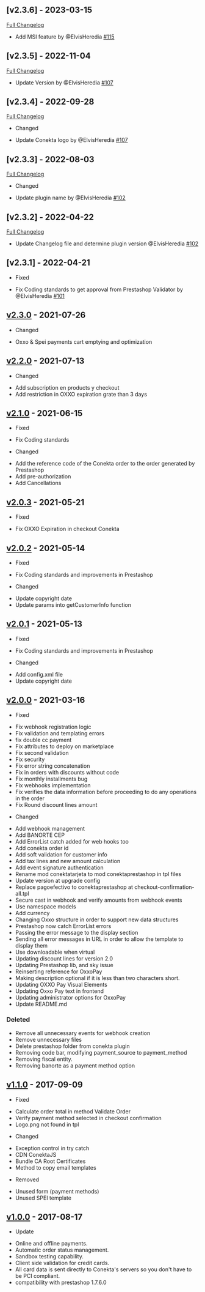 ## [v2.3.6] - 2023-03-15
[Full Changelog](https://github.com/conekta/conekta_prestashop/compare/2.3.5...2.3.6)
- Add MSI feature by @ElvisHeredia [#115](https://github.com/conekta/conekta_prestashop/pull/115)


## [v2.3.5] - 2022-11-04
[Full Changelog](https://github.com/conekta/conekta_prestashop/compare/2.3.4...2.3.5)
- Update Version by @ElvisHeredia [#107](https://github.com/conekta/conekta_prestashop/pull/107)

## [v2.3.4] - 2022-09-28
[Full Changelog](https://github.com/conekta/conekta_prestashop/compare/2.3.3...2.3.4)
* Changed
- Update Conekta logo by @ElvisHeredia [#107](https://github.com/conekta/conekta_prestashop/pull/107)

## [v2.3.3] - 2022-08-03
[Full Changelog](https://github.com/conekta/conekta_prestashop/compare/1.1.0...2.3.3)
* Changed
- Update plugin name by @ElvisHeredia [#102](https://github.com/conekta/conekta_prestashop/pull/102)

## [v2.3.2] - 2022-04-22
[Full Changelog](https://github.com/conekta/conekta_prestashop/compare/1.1.0...2.3.3)
- Update Changelog file and determine plugin version @ElvisHeredia [#102](https://github.com/conekta/conekta_prestashop/pull/102)

## [v2.3.1] - 2022-04-21
* Fixed
- Fix Coding standards to get approval from Prestashop Validator by @ElvisHeredia [#101](https://github.com/conekta/conekta_prestashop/pull/101)

## [v2.3.0](https://github.com/conekta/conekta_prestashop/pull/98) - 2021-07-26
* Changed
- Oxxo & Spei payments cart emptying and optimization

## [v2.2.0](https://github.com/conekta/conekta_prestashop/pull/97) - 2021-07-13
* Changed
- Add subscription en products y checkout
- Add restriction in OXXO expiration grate than 3 days

## [v2.1.0](https://github.com/conekta/conekta_prestashop/pull/96) - 2021-06-15
* Fixed
- Fix Coding standards

* Changed
- Add the reference code of the Conekta order to the order generated by Prestashop
- Add pre-authorization
- Add Cancellations

## [v2.0.3](https://github.com/conekta/conekta_prestashop/pull/94) - 2021-05-21
* Fixed
- Fix OXXO Expiration in checkout Conekta

## [v2.0.2](https://github.com/conekta/conekta_prestashop/pull/93) - 2021-05-14
* Fixed
- Fix Coding standards and improvements in Prestashop

* Changed
- Update copyright date
- Update params into getCustomerInfo function

## [v2.0.1](https://github.com/conekta/conekta_prestashop/pull/92) - 2021-05-13
* Fixed
- Fix Coding standards and improvements in Prestashop

* Changed
- Add config.xml file
- Update copyright date

## [v2.0.0](https://github.com/conekta/conekta_prestashop/pull/91) - 2021-03-16
* Fixed
- Fix webhook registration logic
- Fix validation and templating errors
- fix double cc payment
- Fix attributes to deploy on marketplace
- Fix second validation
- Fix security
- Fix error string concatenation
- Fix in orders with discounts without code
- Fix monthly installments bug
- Fix webhooks implementation
- Fix verifies the data information before proceeding to do any operations in the order
- Fix Round discount lines amount

* Changed
- Add webhook management
- Add BANORTE CEP
- Add ErrorList catch added for web hooks too
- Add conekta order id
- Add soft validation for customer info
- Add tax lines and new amount calculation
- Add event signature authentication
- Rename mod conektatarjeta to mod conektaprestashop in tpl files
- Update version at upgrade config
- Replace pagoefectivo to conektaprestashop at checkout-confirmation-all.tpl
- Secure cast in webhook and verify amounts from webhook events
- Use namespace models
- Add currency
- Changing Oxxo structure in order to support new data structures
- Prestashop now catch ErrorList errors
- Passing the error message to the display section
- Sending all error messages in URL in order to allow the template to display them
- Use downloadable when virtual
- Updating discount lines for version 2.0
- Updating Prestashop lib, and sky issue
- Reinserting reference for OxxoPay
- Making description optional if it is less than two characters short.
- Updating OXXO Pay Visual Elements
- Updating Oxxo Pay text in frontend
- Updating administrator options for OxxoPay
- Update README.md

### Deleted
- Remove all unnecessary events for webhook creation
- Remove unnecessary files
- Delete prestashop folder from conekta plugin
- Removing code bar, modifying payment_source to payment_method
- Removing fiscal entity.
- Removing banorte as a payment method option

## [v1.1.0](https://github.com/conekta/conekta_prestashop/releases/tag/v1.1.0) - 2017-09-09
* Fixed
-   Calculate order total in method Validate Order
-   Verify payment method selected in checkout confirmation
-   Logo.png not found in tpl

* Changed
-   Exception control in try catch
-   CDN ConektaJS
-   Bundle CA Root Certificates
-   Method to copy email templates

* Removed
-   Unused form (payment methods)
-   Unused SPEI template

## [v1.0.0](https://github.com/conekta/conekta_prestashop/releases/tag/v1.0.0) - 2017-08-17
* Update
- Online and offline payments.
- Automatic order status management.
- Sandbox testing capability.
- Client side validation for credit cards.
- All card data is sent directly to Conekta's servers so you don't have to be PCI compliant.
- compatibility with prestashop 1.7.6.0
